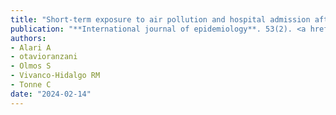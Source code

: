 ```yaml
---
title: "Short-term exposure to air pollution and hospital admission after COVID-19 in Catalonia: the COVAIR-CAT study"
publication: "**International journal of epidemiology**. 53(2). <a href='https://doi.org/10.1093/ije/dyae041' target='_blank' rel='noopener noreferrer'>10.1093/ije/dyae041</a>"
authors:
- Alari A
- otavioranzani
- Olmos S
- Vivanco-Hidalgo RM
- Tonne C
date: "2024-02-14"
---
```

